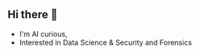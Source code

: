 ## Hi there 👋

<!--
**peCybHunter/peCybHunter** is a ✨ _special_ ✨ repository because its `README.md` (this file) appears on your GitHub profile.
-->

- I'm AI curious,
- Interested in Data Science & Security and Forensics
